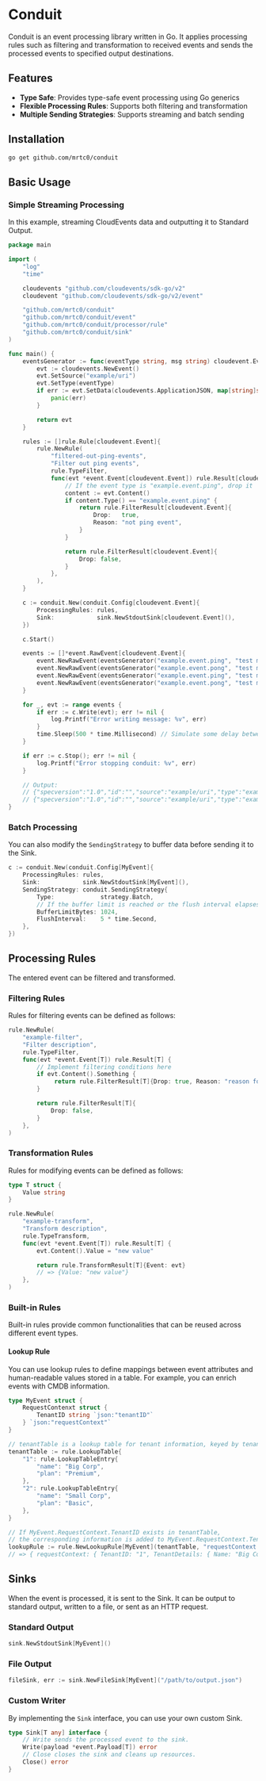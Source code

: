 # Conduit

Conduit is an event processing library written in Go. It applies processing rules such as filtering and transformation to received events and sends the processed events to specified output destinations.

## Features

- **Type Safe**: Provides type-safe event processing using Go generics
- **Flexible Processing Rules**: Supports both filtering and transformation
- **Multiple Sending Strategies**: Supports streaming and batch sending

## Installation

```bash
go get github.com/mrtc0/conduit
```

## Basic Usage

### Simple Streaming Processing

In this example, streaming CloudEvents data and outputting it to Standard Output.

```go
package main

import (
	"log"
	"time"

	cloudevents "github.com/cloudevents/sdk-go/v2"
	cloudevent "github.com/cloudevents/sdk-go/v2/event"

	"github.com/mrtc0/conduit"
	"github.com/mrtc0/conduit/event"
	"github.com/mrtc0/conduit/processor/rule"
	"github.com/mrtc0/conduit/sink"
)

func main() {
	eventsGenerator := func(eventType string, msg string) cloudevent.Event {
		evt := cloudevents.NewEvent()
		evt.SetSource("example/uri")
		evt.SetType(eventType)
		if err := evt.SetData(cloudevents.ApplicationJSON, map[string]string{"message": msg}); err != nil {
			panic(err)
		}

		return evt
	}

	rules := []rule.Rule[cloudevent.Event]{
		rule.NewRule(
			"filtered-out-ping-events",
			"Filter out ping events",
			rule.TypeFilter,
			func(evt *event.Event[cloudevent.Event]) rule.Result[cloudevent.Event] {
                // If the event type is "example.event.ping", drop it
				content := evt.Content()
				if content.Type() == "example.event.ping" {
					return rule.FilterResult[cloudevent.Event]{
						Drop:   true,
						Reason: "not ping event",
					}
				}

				return rule.FilterResult[cloudevent.Event]{
					Drop: false,
				}
			},
		),
	}

	c := conduit.New(conduit.Config[cloudevent.Event]{
		ProcessingRules: rules,
		Sink:            sink.NewStdoutSink[cloudevent.Event](),
	})

	c.Start()

	events := []*event.RawEvent[cloudevent.Event]{
		event.NewRawEvent(eventsGenerator("example.event.ping", "test message 1"), nil),
		event.NewRawEvent(eventsGenerator("example.event.pong", "test message 2"), nil),
		event.NewRawEvent(eventsGenerator("example.event.ping", "test message 3"), nil),
		event.NewRawEvent(eventsGenerator("example.event.pong", "test message 4"), nil),
	}

	for _, evt := range events {
		if err := c.Write(evt); err != nil {
			log.Printf("Error writing message: %v", err)
		}
		time.Sleep(500 * time.Millisecond) // Simulate some delay between messages
	}

	if err := c.Stop(); err != nil {
		log.Printf("Error stopping conduit: %v", err)
	}

	// Output:
	// {"specversion":"1.0","id":"","source":"example/uri","type":"example.event.pong","datacontenttype":"application/json","data":{"message":"test message 2"}}
	// {"specversion":"1.0","id":"","source":"example/uri","type":"example.event.pong","datacontenttype":"application/json","data":{"message":"test message 4"}}
}
```

### Batch Processing

You can also modify the `SendingStrategy` to buffer data before sending it to the Sink.

```go
c := conduit.New(conduit.Config[MyEvent]{
    ProcessingRules: rules,
    Sink:            sink.NewStdoutSink[MyEvent](),
    SendingStrategy: conduit.SendingStrategy{
        Type:             strategy.Batch,
        // If the buffer limit is reached or the flush interval elapses, send the buffered events
        BufferLimitBytes: 1024,
        FlushInterval:    5 * time.Second,
    },
})
```

## Processing Rules

The entered event can be filtered and transformed.

### Filtering Rules

Rules for filtering events can be defined as follows:

```go
rule.NewRule(
    "example-filter",
    "Filter description",
    rule.TypeFilter,
    func(evt *event.Event[T]) rule.Result[T] {
        // Implement filtering conditions here
        if evt.Content().Something {
             return rule.FilterResult[T]{Drop: true, Reason: "reason for filtering"}
        }

        return rule.FilterResult[T]{
            Drop: false,
        }
    },
)
```

### Transformation Rules

Rules for modifying events can be defined as follows:

```go
type T struct {
    Value string
}

rule.NewRule(
    "example-transform",
    "Transform description",
    rule.TypeTransform,
    func(evt *event.Event[T]) rule.Result[T] {
        evt.Content().Value = "new value"

        return rule.TransformResult[T]{Event: evt}
        // => {Value: "new value"}
    },
)
```

### Built-in Rules

Built-in rules provide common functionalities that can be reused across different event types.

#### Lookup Rule

You can use lookup rules to define mappings between event attributes and human-readable values stored in a table.
For example, you can enrich events with CMDB information.

```go
type MyEvent struct {
    RequestContenxt struct {
        TenantID string `json:"tenantID"`
    } `json:"requestContext"`
}

// tenantTable is a lookup table for tenant information, keyed by tenant ID.
tenantTable := rule.LookupTable{
    "1": rule.LookupTableEntry{
        "name": "Big Corp",
        "plan": "Premium",
    },
    "2": rule.LookupTableEntry{
        "name": "Small Corp",
        "plan": "Basic",
    },
}

// If MyEvent.RequestContext.TenantID exists in tenantTable,
// the corresponding information is added to MyEvent.RequestContext.TenantDetails
lookupRule := rule.NewLookupRule[MyEvent](tenantTable, "requestContext.tenantID", "requestContext.tenantDetails")
// => { requestContext: { TenantID: "1", TenantDetails: { Name: "Big Corp", Plan: "Premium" } } }
```

## Sinks

When the event is processed, it is sent to the Sink. It can be output to standard output, written to a file, or sent as an HTTP request.

### Standard Output

```go
sink.NewStdoutSink[MyEvent]()
```

### File Output

```go
fileSink, err := sink.NewFileSink[MyEvent]("/path/to/output.json")
```

### Custom Writer

By implementing the `Sink` interface, you can use your own custom Sink.

```go
type Sink[T any] interface {
	// Write sends the processed event to the sink.
	Write(payload *event.Payload[T]) error
	// Close closes the sink and cleans up resources.
	Close() error
}
```
